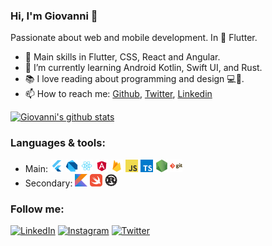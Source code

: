 ### Hi, I'm Giovanni 👋

Passionate about web and mobile development. In 💙 Flutter.

- 🚀 Main skills in Flutter, CSS, React and Angular.
- 🌱 I’m currently learning Android Kotlin, Swift UI, and Rust.
- 📚 I love reading about programming and design 💻🎨.
- 📫 How to reach me: [Github](https://github.com/giovannilondero/giovannilondero), [Twitter](https://twitter.com/GiovanniLondero/), [Linkedin](https://www.linkedin.com/in/giovanni-londero/)

<!--
[![trophy](https://github-profile-trophy.vercel.app/?username=giovannilondero&theme=onedark)](https://github.com/ryo-ma/github-profile-trophy)
-->

[![Giovanni's github stats](https://github-readme-stats.vercel.app/api?username=giovannilondero&show_icons=true&title_color=fff&icon_color=79ff97&text_color=9f9f9f&bg_color=151515)]()

### Languages & tools:

- Main:
<code><img height="20" src="https://raw.githubusercontent.com/github/explore/80688e429a7d4ef2fca1e82350fe8e3517d3494d/topics/flutter/flutter.png"></code>
<code><img height="20" src="https://raw.githubusercontent.com/github/explore/80688e429a7d4ef2fca1e82350fe8e3517d3494d/topics/dart/dart.png"></code>
<code><img height="20" src="https://raw.githubusercontent.com/github/explore/80688e429a7d4ef2fca1e82350fe8e3517d3494d/topics/react/react.png"></code>
<code><img height="20" src="https://raw.githubusercontent.com/github/explore/80688e429a7d4ef2fca1e82350fe8e3517d3494d/topics/angular/angular.png"></code>
<code><img height="20" src="https://raw.githubusercontent.com/github/explore/80688e429a7d4ef2fca1e82350fe8e3517d3494d/topics/firebase/firebase.png"></code>
<code><img height="20" src="https://raw.githubusercontent.com/github/explore/80688e429a7d4ef2fca1e82350fe8e3517d3494d/topics/javascript/javascript.png"></code>
<code><img height="20" src="https://raw.githubusercontent.com/github/explore/80688e429a7d4ef2fca1e82350fe8e3517d3494d/topics/typescript/typescript.png"></code>
<code><img height="20" src="https://raw.githubusercontent.com/github/explore/80688e429a7d4ef2fca1e82350fe8e3517d3494d/topics/nodejs/nodejs.png"></code>
<code><img height="20" src="https://raw.githubusercontent.com/github/explore/80688e429a7d4ef2fca1e82350fe8e3517d3494d/topics/git/git.png"></code>
- Secondary:
<code><img height="20" src="https://raw.githubusercontent.com/github/explore/80688e429a7d4ef2fca1e82350fe8e3517d3494d/topics/kotlin/kotlin.png"></code>
<code><img height="20" src="https://raw.githubusercontent.com/github/explore/80688e429a7d4ef2fca1e82350fe8e3517d3494d/topics/swift/swift.png"></code>
<code><img height="20" src="https://raw.githubusercontent.com/github/explore/80688e429a7d4ef2fca1e82350fe8e3517d3494d/topics/rust/rust.png"></code>

### Follow me:

<a href="https://www.linkedin.com/in/giovanni-londero/" target="_blank"><img src="https://img.shields.io/badge/LinkedIn--0077B5?logo=linkedin&logoColor=white" alt="LinkedIn"></a>
<a href="https://www.instagram.com/giovannilondero/" target="_blank"><img src="https://img.shields.io/badge/Instagram--E4405F?logo=instagram&logoColor=white" alt="Instagram"></a>
<a href="https://twitter.com/GiovanniLondero/" target="_blank"><img src="https://img.shields.io/badge/Twitter--1877F2?logo=twitter&logoColor=white" alt="Twitter"></a>

<!--
**giovannilondero/giovannilondero** is a ✨ _special_ ✨ repository because its `README.md` (this file) appears on your GitHub profile.

Here are some ideas to get you started:

- 🔭 I’m currently working on ...
- 🌱 I’m currently learning ...
- 👯 I’m looking to collaborate on ...
- 🤔 I’m looking for help with ...
- 💬 Ask me about ...
- 📫 How to reach me: ...
- 😄 Pronouns: ...
- ⚡ Fun fact: ...
-->
